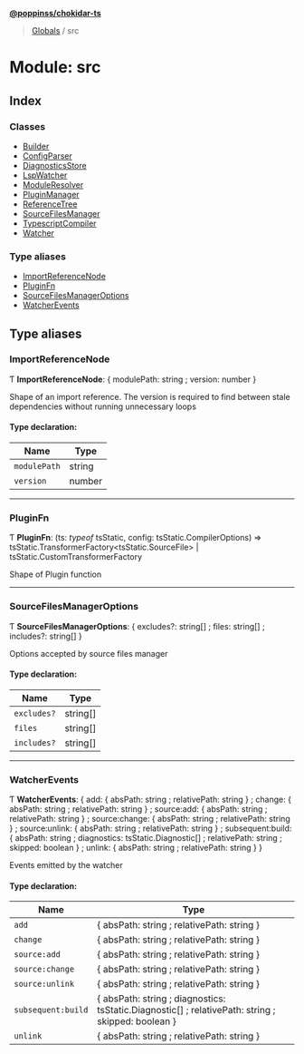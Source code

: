 **[@poppinss/chokidar-ts](../README.md)**

> [Globals](../README.md) / src

# Module: src

## Index

### Classes

* [Builder](../classes/src.builder.md)
* [ConfigParser](../classes/src.configparser.md)
* [DiagnosticsStore](../classes/src.diagnosticsstore.md)
* [LspWatcher](../classes/src.lspwatcher.md)
* [ModuleResolver](../classes/src.moduleresolver.md)
* [PluginManager](../classes/src.pluginmanager.md)
* [ReferenceTree](../classes/src.referencetree.md)
* [SourceFilesManager](../classes/src.sourcefilesmanager.md)
* [TypescriptCompiler](../classes/src.typescriptcompiler.md)
* [Watcher](../classes/src.watcher.md)

### Type aliases

* [ImportReferenceNode](src.md#importreferencenode)
* [PluginFn](src.md#pluginfn)
* [SourceFilesManagerOptions](src.md#sourcefilesmanageroptions)
* [WatcherEvents](src.md#watcherevents)

## Type aliases

### ImportReferenceNode

Ƭ  **ImportReferenceNode**: { modulePath: string ; version: number  }

Shape of an import reference. The version is required to
find between stale dependencies without running
unnecessary loops

#### Type declaration:

Name | Type |
------ | ------ |
`modulePath` | string |
`version` | number |

___

### PluginFn

Ƭ  **PluginFn**: (ts: *typeof* tsStatic, config: tsStatic.CompilerOptions) => tsStatic.TransformerFactory\<tsStatic.SourceFile> \| tsStatic.CustomTransformerFactory

Shape of Plugin function

___

### SourceFilesManagerOptions

Ƭ  **SourceFilesManagerOptions**: { excludes?: string[] ; files: string[] ; includes?: string[]  }

Options accepted by source files manager

#### Type declaration:

Name | Type |
------ | ------ |
`excludes?` | string[] |
`files` | string[] |
`includes?` | string[] |

___

### WatcherEvents

Ƭ  **WatcherEvents**: { add: { absPath: string ; relativePath: string  } ; change: { absPath: string ; relativePath: string  } ; source:add: { absPath: string ; relativePath: string  } ; source:change: { absPath: string ; relativePath: string  } ; source:unlink: { absPath: string ; relativePath: string  } ; subsequent:build: { absPath: string ; diagnostics: tsStatic.Diagnostic[] ; relativePath: string ; skipped: boolean  } ; unlink: { absPath: string ; relativePath: string  }  }

Events emitted by the watcher

#### Type declaration:

Name | Type |
------ | ------ |
`add` | { absPath: string ; relativePath: string  } |
`change` | { absPath: string ; relativePath: string  } |
`source:add` | { absPath: string ; relativePath: string  } |
`source:change` | { absPath: string ; relativePath: string  } |
`source:unlink` | { absPath: string ; relativePath: string  } |
`subsequent:build` | { absPath: string ; diagnostics: tsStatic.Diagnostic[] ; relativePath: string ; skipped: boolean  } |
`unlink` | { absPath: string ; relativePath: string  } |
